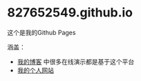 # 827652549.github.io
这个是我的Github Pages

涵盖：

- [我的博客](https://blog.csdn.net/HuoYiHengYuan)
中很多在线演示都是基于这个平台
- [我的个人网站](https://827652549.github.io/)